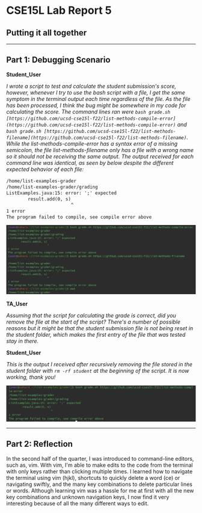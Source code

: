 # CSE15L Lab Report 5
## Putting it all together
---
## Part 1: Debugging Scenario
**Student_User**

*I wrote a script to test and calculate the student submission's score, however, whenever I try to use the bash script with a file, I get the same symptom in the terminal output each time regardless of the file.  As the file has been processed, I think the bug might be somewhere in my code for calculating the score. The command lines ran were `bash grade.sh [https://github.com/ucsd-cse15l-f22/list-methods-compile-error](https://github.com/ucsd-cse15l-f22/list-methods-compile-error)` and `bash grade.sh [https://github.com/ucsd-cse15l-f22/list-methods-filename](https://github.com/ucsd-cse15l-f22/list-methods-filename)`. While the list-methods-compile-error has a syntax error of a missing semicolon, the file list-methods-filename only has a file with a wrong name so it should not be receiving the same output. The output received for each command line was identical, as seen by below despite the different expected behavior of each file:*
```
/home/list-examples-grader
/home/list-examples-grader/grading
ListExamples.java:15: error: ';' expected
        result.add(0, s)
                        ^
1 error
The program failed to compile, see compile error above
```
![Image](symptom.png)

**TA_User**

*Assuming that the script for calculating the grade is correct, did you remove the file at the start of the script? There's a number of possible reasons but it might be that the student submission file is not being reset in the student folder, which makes the first entry of the file that was tested stay in there.*

**Student_User**

*This is the output I received after recursively removing the file stored in the student folder with `rm -rf student` at the beginning of the script. It is now working, thank you!*

![Image](fixedbug.png)

---
## Part 2: Reflection

In the second half of the quarter, I was introduced to command-line editors, such as, vim. With vim, I'm able to make edits to the code from the terminal with only keys rather than clicking multiple times. I learned how to navigate the terminal using vim (hjkl), shortcuts to quickly delete a word (ce) or navigating swiftly, and the many key combinations to delete particular lines or words. Although learning vim was a hassle for me at first with all the new key combinations and unknown navigation keys, I now find it very interesting because of all the many different ways to edit.
